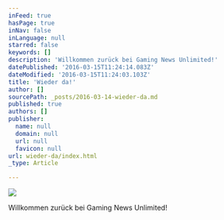 ```yaml
---
inFeed: true
hasPage: true
inNav: false
inLanguage: null
starred: false
keywords: []
description: 'Willkommen zurück bei Gaming News Unlimited!'
datePublished: '2016-03-15T11:24:14.083Z'
dateModified: '2016-03-15T11:24:03.103Z'
title: 'Wieder da!'
author: []
sourcePath: _posts/2016-03-14-wieder-da.md
published: true
authors: []
publisher:
  name: null
  domain: null
  url: null
  favicon: null
url: wieder-da/index.html
_type: Article

---
```

![](https://the-grid-user-content.s3-us-west-2.amazonaws.com/1a49b951-56ec-41bb-a947-13be842596bb.png)

Willkommen zurück bei Gaming News Unlimited!